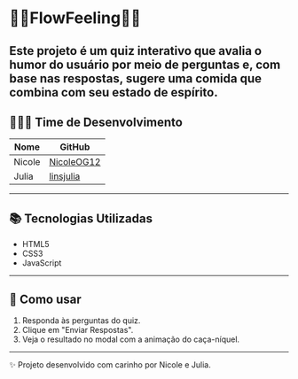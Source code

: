 #  💛💙FlowFeeling💙💛

Este projeto é um quiz interativo que avalia o humor do usuário por meio de perguntas e, com base nas respostas, sugere uma comida que combina com seu estado de espírito.
---

## 🧑‍🤝‍🧑 Time de Desenvolvimento

| Nome    | GitHub                                      |
|---------|---------------------------------------------|
| Nicole  | [NicoleOG12](https://github.com/NicoleOG12) |
| Julia   | [linsjulia](https://github.com/linsjulia)   |

---

## 📚 Tecnologias Utilizadas

- HTML5  
- CSS3 
- JavaScript 

---

## 🚀 Como usar

1. Responda às perguntas do quiz.  
2. Clique em "Enviar Respostas".  
3. Veja o resultado no modal com a animação do caça-níquel.  

---

✨ Projeto desenvolvido com carinho por Nicole e Julia.
